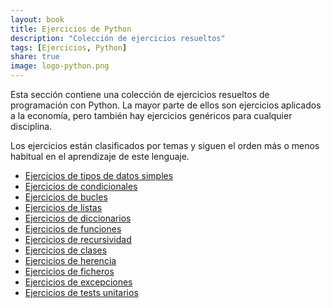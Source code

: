 ```yaml
---
layout: book
title: Ejercicios de Python
description: "Colección de ejercicios resueltos"
tags: [Ejercicios, Python]
share: true
image: logo-python.png
---
```


Esta sección contiene una colección de ejercicios resueltos de programación con Python.
La mayor parte de ellos son ejercicios aplicados a la economía, pero también hay ejercicios genéricos para cualquier disciplina.

Los ejercicios están clasificados por temas y siguen el orden más o menos habitual en el aprendizaje de este lenguaje.

- [Ejercicios de tipos de datos simples](/python/ejercicios/tipos-datos.html)
- [Ejercicios de condicionales](/python/ejercicios/condicionales.html)
- [Ejercicios de bucles](/python/ejercicios/bucles.html)
- [Ejercicios de listas](/python/ejercicios/listas.html)
- [Ejercicios de diccionarios](/python/ejercicios/diccionarios.html)
- [Ejercicios de funciones](/python/ejercicios/funciones.html)
- [Ejercicios de recursividad](/python/ejercicios/recursividad.html)
- [Ejercicios de clases](/python/ejercicios/clases.html)
- [Ejercicios de herencia](/python/ejercicios/herencia.html)
- [Ejercicios de ficheros](/python/ejercicios/ficheros.html)
- [Ejercicios de excepciones](/python/ejercicios/clases.html)
- [Ejercicios de tests unitarios](/python/ejercicios/tests.html)
